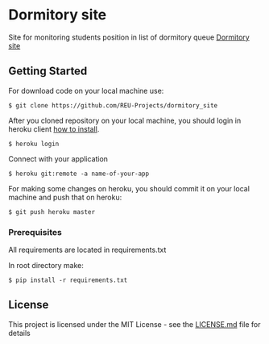 # Dormitory site

Site for monitoring students position in list of dormitory queue
[Dormitory site](https://dormitory-site.herokuapp.com/)

## Getting Started

For download code on your local machine use:
```
$ git clone https://github.com/REU-Projects/dormitory_site
```

After you cloned repository on your local machine, you should login in heroku client [how to install](https://devcenter.heroku.com/articles/heroku-cli). 
```
$ heroku login
```

Connect with your application
```
$ heroku git:remote -a name-of-your-app
```

For making some changes on heroku, you should commit it on your local machine and push that on heroku:
```
$ git push heroku master
```

### Prerequisites

All requirements are located in requirements.txt

In root directory make:
```
$ pip install -r requirements.txt
```

## License

This project is licensed under the MIT License - see the [LICENSE.md](LICENSE.md) file for details


